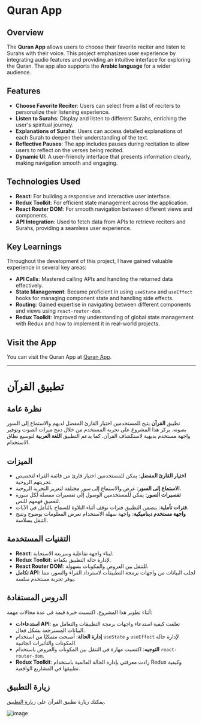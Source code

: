 # Quran App

## Overview
The **Quran App** allows users to choose their favorite reciter and listen to Surahs with their voice. This project emphasizes user experience by integrating audio features and providing an intuitive interface for exploring the Quran. The app also supports the **Arabic language** for a wider audience.

## Features
- **Choose Favorite Reciter**: Users can select from a list of reciters to personalize their listening experience.
- **Listen to Surahs**: Display and listen to different Surahs, enriching the user's spiritual journey.
- **Explanations of Surahs**: Users can access detailed explanations of each Surah to deepen their understanding of the text.
- **Reflective Pauses**: The app includes pauses during recitation to allow users to reflect on the verses being recited.
- **Dynamic UI**: A user-friendly interface that presents information clearly, making navigation smooth and engaging.

## Technologies Used
- **React**: For building a responsive and interactive user interface.
- **Redux Toolkit**: For efficient state management across the application.
- **React Router DOM**: For smooth navigation between different views and components.
- **API Integration**: Used to fetch data from APIs to retrieve reciters and Surahs, providing a seamless user experience.

## Key Learnings
Throughout the development of this project, I have gained valuable experience in several key areas:
- **API Calls**: Mastered calling APIs and handling the returned data effectively.
- **State Management**: Became proficient in using `useState` and `useEffect` hooks for managing component state and handling side effects.
- **Routing**: Gained expertise in navigating between different components and views using `react-router-dom`.
- **Redux Toolkit**: Improved my understanding of global state management with Redux and how to implement it in real-world projects.

## Visit the App
You can visit the Quran App at [Quran App](https://bilalben23.github.io/Quran/).

---

# تطبيق القرآن

## نظرة عامة
تطبيق **القرآن** يتيح للمستخدمين اختيار القارئ المفضل لديهم والاستماع إلى السور بصوته. يركز هذا المشروع على تجربة المستخدم من خلال دمج ميزات الصوت وتوفير واجهة مستخدم بديهية لاستكشاف القرآن. كما يدعم التطبيق **اللغة العربية** لتوسيع نطاق الاستخدام.

## الميزات
- **اختيار القارئ المفضل**: يمكن للمستخدمين اختيار قارئ من قائمة القراء لتخصيص تجربتهم الروحية.
- **الاستماع إلى السور**: عرض والاستماع إلى سور مختلفة لتعزيز التجربة الروحية.
- **تفسيرات السور**: يمكن للمستخدمين الوصول إلى تفسيرات مفصلة لكل سورة لتعميق فهمهم للنص.
- **فترات تأملية**: يتضمن التطبيق فترات توقف أثناء التلاوة للسماح بالتأمل في الآيات.
- **واجهة مستخدم ديناميكية**: واجهة سهلة الاستخدام تعرض المعلومات بوضوح وتتيح التنقل بسلاسة.

## التقنيات المستخدمة
- **React**: لبناء واجهة تفاعلية وسريعة الاستجابة.
- **Redux Toolkit**: لإدارة حالة التطبيق بكفاءة.
- **React Router DOM**: للتنقل بين العروض والمكونات بسهولة.
- **تكامل API**: لجلب البيانات من واجهات برمجة التطبيقات لاسترداد القراء والسور، مما يوفر تجربة مستخدم سلسة.

## الدروس المستفادة
أثناء تطوير هذا المشروع، اكتسبت خبرة قيمة في عدة مجالات مهمة:
- **استدعاءات API**: تعلمت كيفية استدعاء واجهات برمجة التطبيقات والتعامل مع البيانات المسترجعة بشكل فعال.
- **إدارة الحالة**: أصبحت متمكنًا من استخدام `useState` و `useEffect` لإدارة حالة المكونات والتأثيرات الجانبية.
- **التوجيه**: اكتسبت مهارة في التنقل بين المكونات والعروض باستخدام `react-router-dom`.
- **Redux Toolkit**: زادت معرفتي بإدارة الحالة العالمية باستخدام Redux وكيفية تطبيقها في المشاريع الواقعية.

## زيارة التطبيق
يمكنك زيارة تطبيق القرآن على [زيارة التطبيق](https://bilalben23.github.io/Quran/).

![image](https://github.com/user-attachments/assets/b6a58b14-996d-4bf8-827f-10edf9affbca)
